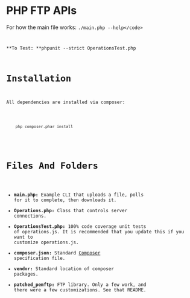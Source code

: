 PHP FTP APIs
============
For how the main file works: <code>./main.php --help</code\>

**To Test: **phpunit --strict OperationsTest.php

Installation
============
All dependencies are installed via composer:
<pre>
  <code>
    php composer.phar install
  </code>
</pre>

Files And Folders
=================
* **main.php:** Example CLI that uploads a file, polls for it to complete, then downloads it.
* **Operations.php:** Class that controls server connections.
* **OperationsTest.php:** 100% code coverage unit tests of operations.js. It is recommended that you update this if you want to customize operations.js.
* **composer.json:** Standard [Composer](https://getcomposer.org/doc/01-basic-usage.md) specification file.
* **vendor:** Standard location of composer packages.
* **patched_pemftp:** FTP library. Only a few work, and there were a few customizations. See that README.